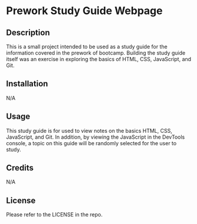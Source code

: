 # Prework Study Guide Webpage

## Description

This is a small project intended to be used as a study guide for the information covered in the prework of bootcamp. Building the study guide itself was an exercise in exploring the basics of HTML, CSS, JavaScript, and Git.

## Installation

N/A

## Usage

This study guide is for used to view notes on the basics HTML, CSS, JavaScript, and Git. In addition, by viewing the JavaScript in the DevTools console, a topic on this guide will be randomly selected for the user to study.

## Credits

N/A

## License

Please refer to the LICENSE in the repo.
